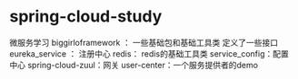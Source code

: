 # spring-cloud-study
微服务学习
biggirloframework ： 一些基础包和基础工具类 定义了一些接口
eureka_service ： 注册中心
redis： redis的基础工具类
service_config：配置中心
spring-cloud-zuul：网关
user-center：一个服务提供者的demo
